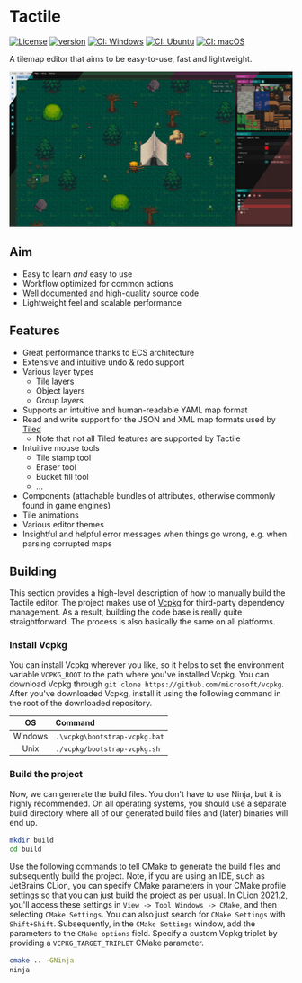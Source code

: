 # Tactile

[![License](https://img.shields.io/badge/license-GPL3-blue.svg)](https://opensource.org/licenses/GPL-3.0)
[![version](https://img.shields.io/github/v/release/albin-johansson/tactile)](https://github.com/albin-johansson/tactile/releases)
[![CI: Windows](https://github.com/albin-johansson/tactile/actions/workflows/windows.yml/badge.svg?branch=dev)](https://github.com/albin-johansson/tactile/actions/workflows/windows.yml)
[![CI: Ubuntu](https://github.com/albin-johansson/tactile/actions/workflows/ubuntu.yml/badge.svg?branch=dev)](https://github.com/albin-johansson/tactile/actions/workflows/ubuntu.yml)
[![CI: macOS](https://github.com/albin-johansson/tactile/actions/workflows/macos.yml/badge.svg?branch=dev)](https://github.com/albin-johansson/tactile/actions/workflows/macos.yml)

A tilemap editor that aims to be easy-to-use, fast and lightweight.

![example](meta/splash.png "splash")

## Aim

* Easy to learn *and* easy to use
* Workflow optimized for common actions
* Well documented and high-quality source code
* Lightweight feel and scalable performance

## Features

* Great performance thanks to ECS architecture
* Extensive and intuitive undo & redo support
* Various layer types
    * Tile layers
    * Object layers
    * Group layers
* Supports an intuitive and human-readable YAML map format
* Read and write support for the JSON and XML map formats used by [Tiled](https://www.mapeditor.org/)
    * Note that not all Tiled features are supported by Tactile
* Intuitive mouse tools
    * Tile stamp tool
    * Eraser tool
    * Bucket fill tool
    * ...
* Components (attachable bundles of attributes, otherwise commonly found in game engines)
* Tile animations
* Various editor themes
* Insightful and helpful error messages when things go wrong, e.g. when parsing corrupted maps

## Building

This section provides a high-level description of how to manually build the Tactile editor. The project makes use
of [Vcpkg](https://github.com/microsoft/vcpkg) for third-party dependency management. As a result, building the code
base is really quite straightforward. The process is also basically the same on all platforms.

### Install Vcpkg

You can install Vcpkg wherever you like, so it helps to set the environment variable `VCPKG_ROOT` to the path where
you've installed Vcpkg. You can download Vcpkg through `git clone https://github.com/microsoft/vcpkg`. After you've
downloaded Vcpkg, install it using the following command in the root of the downloaded repository.

|   OS    | Command                       |
|:-------:|:------------------------------|
| Windows | `.\vcpkg\bootstrap-vcpkg.bat` |
|  Unix   | `./vcpkg/bootstrap-vcpkg.sh`  |

### Build the project

Now, we can generate the build files. You don't have to use Ninja, but it is highly recommended. On all operating
systems, you should use a separate build directory where all of our generated build files and (later) binaries will end
up.

```bash
mkdir build
cd build
```

Use the following commands to tell CMake to generate the build files and subsequently build the project. Note, if you
are using an IDE, such as JetBrains CLion, you can specify CMake parameters in your CMake profile settings so that you
can just build the project as per usual. In CLion 2021.2, you'll access these settings
in `View -> Tool Windows -> CMake`, and then selecting `CMake Settings`. You can also just search for `CMake Settings`
with `Shift+Shift`. Subsequently, in the `CMake Settings` window, add the parameters to the `CMake options` field.
Specify a custom Vcpkg triplet by providing a `VCPKG_TARGET_TRIPLET` CMake parameter.

```bash
cmake .. -GNinja
ninja
```
